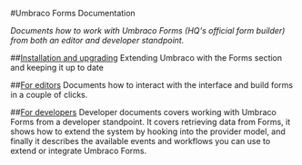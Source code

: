#Umbraco Forms Documentation

_Documents how to work with Umbraco Forms (HQ's official form builder) from both an editor and developer standpoint._

##[Installation and upgrading](Installation/index.md)
Extending Umbraco with the Forms section and keeping it up to date

##[For editors](Editor/index.md)
Documents how to interact with the interface and build forms in a couple of clicks.

##[For developers](Developer/index.md)
Developer documents covers working with Umbraco Forms from a developer standpoint. It covers retrieving data from Forms, it shows how to extend the system by hooking into the provider model, and finally it describes the available events and workflows you can use to extend or integrate Umbraco Forms.
